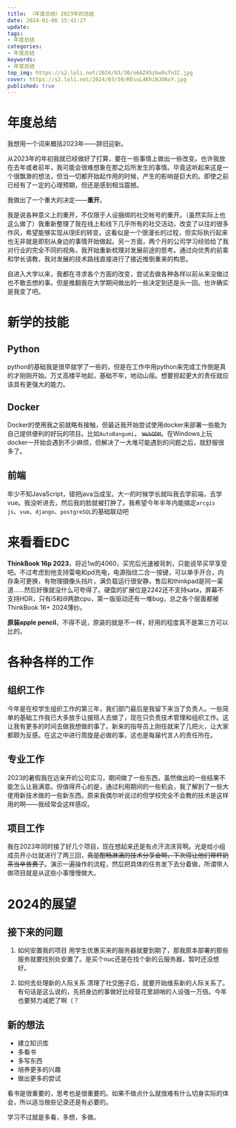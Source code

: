 ```yaml
---
title: （年度总结）2023年的总结
date: 2024-01-06 15:41:27
update:
tags:
- 年度总结
categories:
- 年度总结
keywords:
- 年度总结
top_img: https://s2.loli.net/2024/03/30/o6AZ45zbw9sTnIC.jpg
cover: https://s2.loli.net/2024/03/30/REsuL4KhiNJO6xY.jpg
published: true
---
```

# 年度总结

我想用一个词来概括2023年——辞旧迎新。

从2023年的年初我就已经做好了打算，要在一些事情上做出一些改变。也许我放在去年或者前年，我可能会很难想象在那之后所发生的事情。毕竟这听起来这是一个很飘渺的想法，但当一切都开始起作用的时候，产生的影响是巨大的。即使之前已经有了一定的心理预期，但还是感到相当震撼。

我做出了一个重大的决定——**重开**。

我是说各种意义上的重开，不仅限于人设捆绑的社交帐号的重开。（虽然实际上也这么做了）我重新整理了我在线上和线下几乎所有的社交活动，改变了以往的很多作风，希望能够实现从I到E的转变。这看似是一个很漫长的过程，但实际执行起来也无非就是即刻从身边的事情开始做起。另一方面，两个月的公司学习经验给了我对行业的完全不同的视角，我开始重新梳理对发展前途的思考。通过向优秀的前辈和学长请教，我对发展的技术路线直接进行了接近推倒重来的构思。

自进入大学以来，我都在寻求各个方面的改变，尝试去做各种各样以前从来没做过也不敢去想的事。但是推翻我在大学期间做出的一些决定到还是头一回。也许确实是我变了吧。

# 新学的技能

## Python

python的基础我是很早就学了一些的，但是在工作中用python来完成工作倒是真的才刚刚开始。万丈高楼平地起，基础不牢，地动山摇。想要担起更大的责任就应该具有更强大的能力。

## Docker

Docker的使用我之前就略有接触，但最近我开始尝试使用docker来部署一些能为自己提供便利的好玩的项目。比如`AutoBangumi`， ~~`WebODM`~~。在Windows上玩docker一开始会遇到不少麻烦，但解决了一大堆可能遇到的问题之后，就舒服很多了。

## 前端

年少不知JavaScript，错把java当成宝。大一的时候学长就叫我去学前端，去学vue。我没听进去，然后我的脸就被打肿了。我希望今年半年内能搞定`arcgis js`、`vue`、`django`、`postgreSQL`的基础联动吧

# 来看看EDC

**ThinkBook 16p 2023**，将近1w的4060，买完后光速被背刺，只能说早买早享受吧。不过考虑到他支持雷电和pd充电，电源指纹二合一按键，可以单手开合，内存条可更换，有物理摄像头挡片，满负载运行很安静，售后和thinkpad是同一渠道……然后好像就没什么可夸得了。硬盘的扩展位是2242还不支持sata，屏幕不支持HDR，只有i5和i9两款cpu，第一版驱动还有一堆bug，总之各个层面都被ThinkBook 16+ 2024薄纱。

**原装apple pencil**，不得不说，原装的就是不一样，好用的程度真不是第三方可以比的。


# 各种各样的工作
## 组织工作
今年是在校学生组织工作的第三年，我们部门最后是我留下来当了负责人。一些简单的基础工作我已大多放手让接班人去做了，现在只负责技术管理和组织工作。这让我有更多的时间去做我想做的事了。新来的指导员上刚任就来了几把火，让大家都颇为反感。在这之中进行周旋是必做的事，这也是每届代言人的责任所在。

## 专业工作
2023的暑假我在远亲开的公司实习，期间做了一些东西，虽然做出的一些结果不能怎么让我满意。但值得开心的是，通过利用期间的一些机会，我了解到了一些大佬用新技术做的一些新东西。原来我偶尔听说过的但学校完全不会教的技术是这样用的啊——我经常会这样感叹。

## 项目工作
我在2023年同时接了好几个项目，现在想起来还是有点汗流浃背啊。光是给小组成员开小灶就进行了两三回，~~真是酣畅淋漓的技术分享会啊，下次得让他们带杯奶茶当辛苦费了~~。演示一遍操作的流程，然后把具体的任务发下去分着做，所谓带人做项目就是从这些小事慢慢做大。

# 2024的展望

## 接下来的问题

1. 如何安置我的项目
用学生优惠买来的服务器就要到期了，那我原本部署的那些服务就要找别处安置了。是买个nuc还是在找个新的云服务器，暂时还没想好。

2. 如何去处理新的人际关系
清理了社交圈子后，就要开始维系新的人际关系了。有句话是这么说的，先把身边的事做好比经营花里胡哨的人设强一万倍。今年也要努力减肥了啊（？

## 新的想法

- 建立知识库
- 多看书
- 多写东西
- 培养更多的兴趣
- 做出更多的尝试

看书是很重要的，思考也是很重要的。如果不做点什么就很难有什么切身实际的体会，所以适当做些记录还是有必要的。

学习不过就是多看，多想，多做。